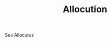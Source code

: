 ---
title: Allocution
letter: A
permalink: "/definitions/allocution.html"
body: See Allocutus
published_at: '2018-07-07'
source: Black's Law Dictionary
layout: post
---